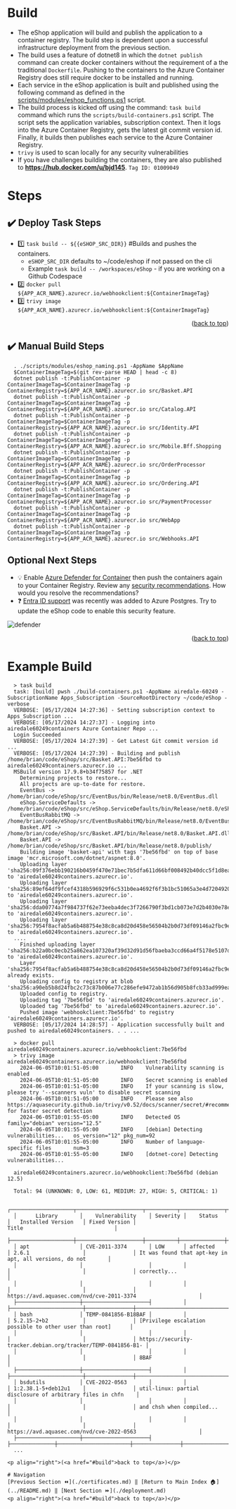 Build
=============
* The eShop application will build and publish the application to a container registry. The build step is dependent upon a successful infrastructure deployment from the previous section. 
* The build uses a feature of dotnet8 in which the `dotnet publish` command can create docker containers without the requirement of a the traditional `Dockerfile`.  Pushing to the containers to the Azure Container Registry does still require docker to be installed and running. 
* Each service in the eShop application is built and published using the following command as defined in the [scripts/modules/eshop_functions.ps1](https://github.com/briandenicola/eShopOnAKS/blob/main/scripts/modules/eshop_functions.ps1#L121) script.
* The build process is kicked off using the command: `task build` command which runs the `scripts/build-containers.ps1` script.  The script sets the application variables, subscription context. Then it logs into the Azure Container Registry, gets the latest git commit version id. Finally, it builds then publishes each service to the Azure Container Registry.
* `trivy` is used to scan locally for any security vulnerabilities 
* If you have challenges building the containers, they are also published to **https://hub.docker.com/u/bjd145**.  `Tag ID: 01009049`

# Steps
## :heavy_check_mark: Deploy Task Steps
- :one: `task build -- ${{eSHOP_SRC_DIR}}` #Builds and pushes the containers.
  * `eSHOP_SRC_DIR` defaults to ~/code/eshop if not passed on the cli
  * Example `task build -- /workspaces/eShop` - if you are working on a Github Codespace
- :two: `docker pull ${APP_ACR_NAME}.azurecr.io/webhookclient:${ContainerImageTag}`
- :three: `trivy image ${APP_ACR_NAME}.azurecr.io/webhookclient:${ContainerImageTag}`
<p align="right">(<a href="#build">back to top</a>)</p>

## :heavy_check_mark: Manual Build Steps
```pwsh
  . ./scripts/modules/eshop_naming.ps1 -AppName $AppName
  $ContainerImageTag=$(git rev-parse HEAD | head -c 8)
  dotnet publish -t:PublishContainer -p ContainerImageTag=$ContainerImageTag -p ContainerRegistry=${APP_ACR_NAME}.azurecr.io src/Basket.API
  dotnet publish -t:PublishContainer -p ContainerImageTag=$ContainerImageTag -p ContainerRegistry=${APP_ACR_NAME}.azurecr.io src/Catalog.API
  dotnet publish -t:PublishContainer -p ContainerImageTag=$ContainerImageTag -p ContainerRegistry=${APP_ACR_NAME}.azurecr.io src/Identity.API
  dotnet publish -t:PublishContainer -p ContainerImageTag=$ContainerImageTag -p ContainerRegistry=${APP_ACR_NAME}.azurecr.io src/Mobile.Bff.Shopping
  dotnet publish -t:PublishContainer -p ContainerImageTag=$ContainerImageTag -p ContainerRegistry=${APP_ACR_NAME}.azurecr.io src/OrderProcessor
  dotnet publish -t:PublishContainer -p ContainerImageTag=$ContainerImageTag -p ContainerRegistry=${APP_ACR_NAME}.azurecr.io src/Ordering.API
  dotnet publish -t:PublishContainer -p ContainerImageTag=$ContainerImageTag -p ContainerRegistry=${APP_ACR_NAME}.azurecr.io src/PaymentProcessor
  dotnet publish -t:PublishContainer -p ContainerImageTag=$ContainerImageTag -p ContainerRegistry=${APP_ACR_NAME}.azurecr.io src/WebApp
  dotnet publish -t:PublishContainer -p ContainerImageTag=$ContainerImageTag -p ContainerRegistry=${APP_ACR_NAME}.azurecr.io src/Webhooks.API
```

## Optional Next Steps
* :bulb: Enable [Azure Defender for Container](https://portal.azure.com/#view/Microsoft_Azure_Security/SecurityMenuBlade/~/EnvironmentSettings) then push the containers again to your Container Registry. Review any [security recommendations](https://learn.microsoft.com/en-us/azure/defender-for-cloud/defender-for-containers-introduction).  How would you resolve the recommendations?
* :question: [Entra ID support](https://learn.microsoft.com/en-us/azure/postgresql/flexible-server/concepts-azure-ad-authentication#connection-via-microsoft-entra-identities) was recently was added to Azure Postgres.  Try to update the eShop code to enable this security feature.

![defender](../.assets/defender.png)
<p align="right">(<a href="#build">back to top</a>)</p>

# Example Build
```pwsh
  > task build
  task: [build] pwsh ./build-containers.ps1 -AppName airedale-60249 -SubscriptionName Apps_Subscription -SourceRootDirectory ~/code/eShop -verbose
  VERBOSE: [05/17/2024 14:27:36] - Setting subscription context to Apps_Subscription ...
  VERBOSE: [05/17/2024 14:27:37] - Logging into airedale60249containers Azure Container Repo ...
  Login Succeeded
  VERBOSE: [05/17/2024 14:27:39] - Get Latest Git commit version id ...
  VERBOSE: [05/17/2024 14:27:39] - Building and publish /home/brian/code/eShop/src/Basket.API:7be56fbd to airedale60249containers.azurecr.io ...
  MSBuild version 17.9.8+b34f75857 for .NET
    Determining projects to restore...
    All projects are up-to-date for restore.
    EventBus -> /home/brian/code/eShop/src/EventBus/bin/Release/net8.0/EventBus.dll
    eShop.ServiceDefaults -> /home/brian/code/eShop/src/eShop.ServiceDefaults/bin/Release/net8.0/eShop.ServiceDefaults.dll
    EventBusRabbitMQ -> /home/brian/code/eShop/src/EventBusRabbitMQ/bin/Release/net8.0/EventBusRabbitMQ.dll
    Basket.API -> /home/brian/code/eShop/src/Basket.API/bin/Release/net8.0/Basket.API.dll
    Basket.API -> /home/brian/code/eShop/src/Basket.API/bin/Release/net8.0/publish/
    Building image 'basket-api' with tags '7be56fbd' on top of base image 'mcr.microsoft.com/dotnet/aspnet:8.0'.
    Uploading layer 'sha256:09f376ebb190216b0459f470e71bec7b5dfa611d66bf008492b40dcc5f1d8eae' to 'airedale60249containers.azurecr.io'.
    Uploading layer 'sha256:89ef64df9fcef4318b596929f6c531b0ea4692f6f3b1bc51065a3e4d7204920b' to 'airedale60249containers.azurecr.io'.
    Uploading layer 'sha256:dda00774a7f984737f62e73eeba4dec3f7266790f3bd1cb073e7d2b4030e78e2' to 'airedale60249containers.azurecr.io'.
    Uploading layer 'sha256:7954f8acfab5a6b488754e38c8ca8d20d458e56504b2b0d73df09146a2fbc9ea' to 'airedale60249containers.azurecr.io'.
  ....
    Finished uploading layer 'sha256:b22a0bc0ecb25a862ea107320af39d32d91d56fbaeba3ccd66a4f5178e5107d8' to 'airedale60249containers.azurecr.io'.
    Layer 'sha256:7954f8acfab5a6b488754e38c8ca8d20d458e56504b2b0d73df09146a2fbc9ea' already exists.
    Uploading config to registry at blob 'sha256:a90eb5b8d24fbc2c73c87b006e77c286efe9472ab1b56d905b8fcb33ad999ea5',
    Uploaded config to registry.
    Uploading tag '7be56fbd' to 'airedale60249containers.azurecr.io'.
    Uploaded tag '7be56fbd' to 'airedale60249containers.azurecr.io'.
    Pushed image 'webhookclient:7be56fbd' to registry 'airedale60249containers.azurecr.io'.
  VERBOSE: [05/17/2024 14:28:57] - Application successfully built and pushed to airedale60249containers. . . ...

  > docker pull airedale60249containers.azurecr.io/webhookclient:7be56fbd
  > trivy image airedale60249containers.azurecr.io/webhookclient:7be56fbd
    2024-06-05T10:01:51-05:00       INFO    Vulnerability scanning is enabled
    2024-06-05T10:01:51-05:00       INFO    Secret scanning is enabled
    2024-06-05T10:01:51-05:00       INFO    If your scanning is slow, please try '--scanners vuln' to disable secret scanning
    2024-06-05T10:01:51-05:00       INFO    Please see also https://aquasecurity.github.io/trivy/v0.52/docs/scanner/secret/#recommendation for faster secret detection
    2024-06-05T10:01:55-05:00       INFO    Detected OS     family="debian" version="12.5"
    2024-06-05T10:01:55-05:00       INFO    [debian] Detecting vulnerabilities...   os_version="12" pkg_num=92
    2024-06-05T10:01:55-05:00       INFO    Number of language-specific files       num=3
    2024-06-05T10:01:55-05:00       INFO    [dotnet-core] Detecting vulnerabilities...

  airedale60249containers.azurecr.io/webhookclient:7be56fbd (debian 12.5)

  Total: 94 (UNKNOWN: 0, LOW: 61, MEDIUM: 27, HIGH: 5, CRITICAL: 1)

  ┌────────────────────┬─────────────────────┬──────────┬──────────────┬───────────────────────┬───────────────┬──────────────────────────────────────────────────────────────┐
  │      Library       │    Vulnerability    │ Severity │    Status    │   Installed Version   │ Fixed Version │                            Title                             │
  ├────────────────────┼─────────────────────┼──────────┼──────────────┼───────────────────────┼───────────────┼──────────────────────────────────────────────────────────────┤
  │ apt                │ CVE-2011-3374       │ LOW      │ affected     │ 2.6.1                 │               │ It was found that apt-key in apt, all versions, do not       │
  │                    │                     │          │              │                       │               │ correctly...                                                 │
  │                    │                     │          │              │                       │               │ https://avd.aquasec.com/nvd/cve-2011-3374                    │
  ├────────────────────┼─────────────────────┤          │              ├───────────────────────┼───────────────┼──────────────────────────────────────────────────────────────┤
  │ bash               │ TEMP-0841856-B18BAF │          │              │ 5.2.15-2+b2           │               │ [Privilege escalation possible to other user than root]      │
  │                    │                     │          │              │                       │               │ https://security-tracker.debian.org/tracker/TEMP-0841856-B1- │
  │                    │                     │          │              │                       │               │ 8BAF                                                         │
  ├────────────────────┼─────────────────────┤          │              ├───────────────────────┼───────────────┼──────────────────────────────────────────────────────────────┤
  │ bsdutils           │ CVE-2022-0563       │          │              │ 1:2.38.1-5+deb12u1    │               │ util-linux: partial disclosure of arbitrary files in chfn    │
  │                    │                     │          │              │                       │               │ and chsh when compiled...                                    │
  │                    │                     │          │              │                       │               │ https://avd.aquasec.com/nvd/cve-2022-0563                    │
  ├────────────────────┼─────────────────────┤          ├──────────────┼───────────────────────┼───────────────┼──────────────────────────────────────────────────────────────┤
  ...
  ```


```
<p align="right">(<a href="#build">back to top</a>)</p>

# Navigation
[Previous Section ⏪](./certificates.md) ‖ [Return to Main Index 🏠](../README.md) ‖ [Next Section ⏩](./deployment.md)
<p align="right">(<a href="#build">back to top</a>)</p>
